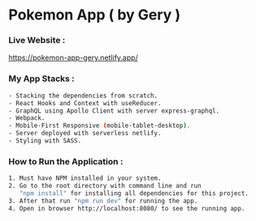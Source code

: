 # Pokemon App ( by Gery )

### Live Website :
https://pokemon-app-gery.netlify.app/

### My App Stacks :
```sh
- Stacking the dependencies from scratch.
- React Hooks and Context with useReducer.
- GraphQL using Apollo Client with server express-graphql.
- Webpack.
- Mobile-First Responsive (mobile-tablet-desktop).
- Server deployed with serverless netlify.
- Styling with SASS.
```

### How to Run the Application :
```sh
1. Must have NPM installed in your system.
2. Go to the root directory with command line and run 
   "npm install" for installing all dependencies for this project.
3. After that run "npm run dev" for running the app.
4. Open in browser http://localhost:8080/ to see the running app. 
```
